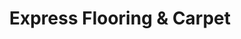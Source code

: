 ---
title: "Express Flooring & Carpet"
url: /southgate/express-flooring-and-carpet/
shop: carpet
---